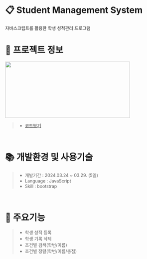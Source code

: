 # 📋 Student Management System
자바스크립트를 활용한 학생 성적관리 프로그램 
</br>

 # 📃 프로젝트 정보

<img src="https://github.com/beetnalhee/Student_Management_System/assets/151362604/155dd4ed-0a9f-48e6-8d23-1920108cebce" width="400" height="180"/></br>
> * [코드보기](https://github.com/beetnalhee/Student_Management_System/blob/main/project_sms/js/app.js)
</br>

# 📚 개발환경 및 사용기술
>  * 개발기간 : 2024.03.24 ~ 03.29. (5일)
>  * Language : JavaScript
>  * Skill : bootstrap

<br />

# 🔑 주요기능

> * 학생 성적 등록
> * 학생 기록 삭제
> * 조건별 검색(학번/이름)
> * 조건별 정렬(학번/이름/총점)


</br>


